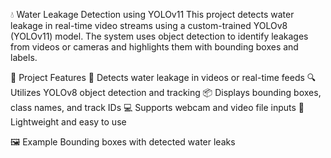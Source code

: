 
💧 Water Leakage Detection using YOLOv11 
This project detects water leakage in real-time video streams using a custom-trained YOLOv8 (YOLOv11) model. The system uses object detection to identify leakages from videos or cameras and highlights them with bounding boxes and labels.

🧠 Project Features
🚰 Detects water leakage in videos or real-time feeds
🔍 Utilizes YOLOv8 object detection and tracking
📦 Displays bounding boxes, class names, and track IDs
💻 Supports webcam and video file inputs
🎯 Lightweight and easy to use

🖼️ Example
Bounding boxes with detected water leaks
